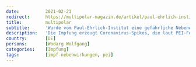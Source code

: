 ```yaml
---
date:          2021-02-21
redirect:      https://multipolar-magazin.de/artikel/paul-ehrlich-institut-nebenwirkung
title:         multipolar
subtitle:      'Wurde vom Paul-Ehrlich-Institut eine gefährliche Nebenwirkung der Impfung ausgeblendet?'
description:   'Die Impfung erzeugt Coronavirus-Spikes, die laut PEI-Forschung gefährlich werden können.'
country:       [DE]
persons:       [Wodarg Wolfgang]
categories:    [Impfung]
tags:          [impf-nebenwirkungen, pei]
---
```

